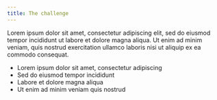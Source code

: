 ```yaml
---
title: The challenge
---
```


Lorem ipsum dolor sit amet, consectetur adipiscing elit, sed do eiusmod tempor incididunt ut labore et dolore magna aliqua. Ut enim ad minim veniam, quis nostrud exercitation ullamco laboris nisi ut aliquip ex ea commodo consequat. 

- Lorem ipsum dolor sit amet, consectetur adipiscing
- Sed do eiusmod tempor incididunt
- Labore et dolore magna aliqua
- Ut enim ad minim veniam quis nostrud
